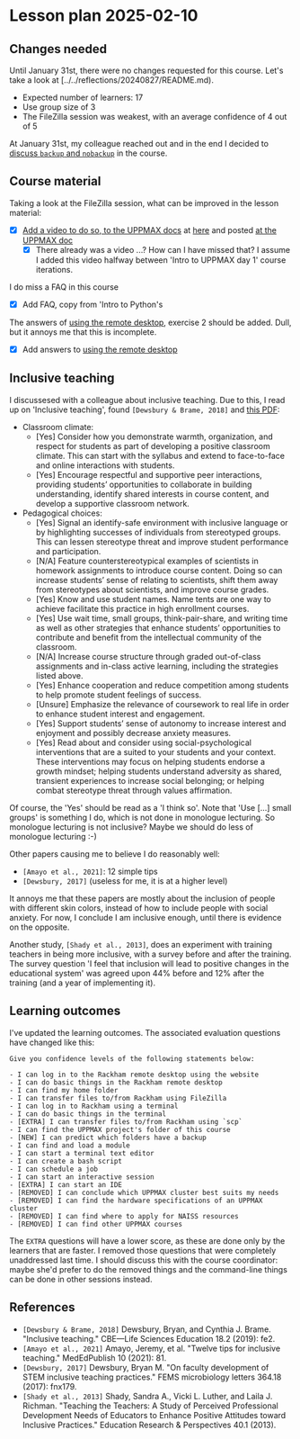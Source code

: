# Lesson plan 2025-02-10

## Changes needed

Until January 31st, there were no changes requested for this course.
Let's take a look at [../../reflections/20240827/README.md).

- Expected number of learners: 17
- Use group size of 3
- The FileZilla session was weakest,
  with an average confidence of 4 out of 5

At January 31st, my colleague reached out and in the end I decided to
[discuss `backup` and `nobackup`](https://github.com/UPPMAX/uppmax_intro_day_1/issues/8)
in the course.

## Course material

Taking a look at the FileZilla session,
what can be improved in the lesson material:

- [x] [Add a video to do so, to the UPPMAX docs](https://github.com/UPPMAX/uppmax_intro_day_1/issues/6)
  at [here](https://youtu.be/-j4S3iC4jiY)
  and posted [at the UPPMAX doc](https://docs.uppmax.uu.se/software/rackham_file_transfer_using_filezilla/)
    - [x] There already was a video ...? How can I have missed that?
      I assume I added this video halfway between 'Intro to UPPMAX day 1'
      course iterations.

I do miss a FAQ in this course

- [x] Add FAQ, copy from 'Intro to Python's

The answers of [using the remote desktop](../../sessions/use_remote_desktop.md),
exercise 2 should be added. Dull, but it annoys me that this is incomplete.

- [x] Add answers to [using the remote desktop](../../sessions/use_remote_desktop.md)

## Inclusive teaching

I discussesed with a colleague about inclusive teaching.
Due to this, I read up on 'Inclusive teaching', found `[Dewsbury & Brame, 2018]` and
[this PDF](inclusive_teaching_checklist.pdf):

- Classroom climate:
    - [Yes] Consider how you demonstrate warmth, organization,
      and respect for students as part
      of developing a positive classroom climate.
      This can start with the syllabus and extend
      to face-to-face and online interactions with students.
    - [Yes] Encourage respectful and supportive peer interactions,
      providing students’
      opportunities to collaborate in building understanding,
      identify shared interests in
      course content, and develop a supportive classroom network.
- Pedagogical choices:
    - [Yes] Signal an identify-safe environment with inclusive language or
      by highlighting successes
      of individuals from stereotyped groups.
      This can lessen stereotype threat and improve
      student performance and participation.
    - [N/A] Feature counterstereotypical examples of scientists
      in homework assignments to
      introduce course content. Doing so can increase students’ sense of
      relating to scientists,
      shift them away from stereotypes about scientists,
      and improve course grades.
    - [Yes] Know and use student names. Name tents are one way to achieve
      facilitate this practice
      in high enrollment courses.
    - [Yes] Use wait time, small groups, think-pair-share,
      and writing time as well as other
      strategies that enhance students’ opportunities
      to contribute and benefit from the
      intellectual community of the classroom.
    - [N/A] Increase course structure through graded out-of-class assignments
      and in-class active
      learning, including the strategies listed above.
    - [Yes] Enhance cooperation and reduce competition among students
      to help promote student
      feelings of success.
    - [Unsure] Emphasize the relevance of coursework to real life in order
      to enhance student interest
      and engagement.
    - [Yes] Support students’ sense of autonomy to increase interest
      and enjoyment and possibly
      decrease anxiety measures.
    - [Yes] Read about and consider using social-psychological interventions
      that are a suited to
      your students and your context.
      These interventions may focus on helping students
      endorse a growth mindset;
      helping students understand adversity as shared, transient
      experiences to increase social belonging;
      or helping combat stereotype threat through
      values affirmation.

Of course, the 'Yes' should be read as a 'I think so'.
Note that 'Use [...] small groups' is something I do,
which is not done in monologue lecturing. So monologue lecturing
is not inclusive? Maybe we should do less of monologue lecturing :-)

Other papers causing me to believe I do reasonably well:

- `[Amayo et al., 2021]`: 12 simple tips
- `[Dewsbury, 2017]` (useless for me, it is at a higher level)

It annoys me that these papers are mostly about the inclusion
of people with different skin colors, instead of how to include
people with social anxiety. For now, I conclude I am inclusive enough,
until there is evidence on the opposite.

Another study, `[Shady et al., 2013]`, does an experiment with
training teachers in being more inclusive, with a survey before and after
the training. The survey question 'I feel that inclusion will lead to positive
changes in the educational system' was agreed upon 44% before and 12%
after the training (and a year of implementing it).

## Learning outcomes

I've updated the learning outcomes.
The associated evaluation questions have changed like this:

```text
Give you confidence levels of the following statements below:

- I can log in to the Rackham remote desktop using the website
- I can do basic things in the Rackham remote desktop
- I can find my home folder
- I can transfer files to/from Rackham using FileZilla
- I can log in to Rackham using a terminal
- I can do basic things in the terminal
- [EXTRA] I can transfer files to/from Rackham using `scp`
- I can find the UPPMAX project's folder of this course
- [NEW] I can predict which folders have a backup
- I can find and load a module
- I can start a terminal text editor
- I can create a bash script
- I can schedule a job
- I can start an interactive session
- [EXTRA] I can start an IDE
- [REMOVED] I can conclude which UPPMAX cluster best suits my needs
- [REMOVED] I can find the hardware specifications of an UPPMAX cluster
- [REMOVED] I can find where to apply for NAISS resources
- [REMOVED] I can find other UPPMAX courses
```

The `EXTRA` questions will have a lower score, as these are done only by
the learners that are faster.
I removed those questions that were completely unaddressed last time.
I should discuss this with the course coordinator: maybe she'd
prefer to do the removed things and the command-line things can be done
in other sessions instead.

## References

- `[Dewsbury & Brame, 2018]` Dewsbury, Bryan, and Cynthia J. Brame.
  "Inclusive teaching." CBE—Life Sciences Education 18.2 (2019): fe2.
- `[Amayo et al., 2021]` Amayo, Jeremy, et al.
  "Twelve tips for inclusive teaching." MedEdPublish 10 (2021): 81.
- `[Dewsbury, 2017]` Dewsbury, Bryan M.
  "On faculty development of STEM inclusive teaching practices."
  FEMS microbiology letters 364.18 (2017): fnx179.
- `[Shady et al., 2013]`
  Shady, Sandra A., Vicki L. Luther, and Laila J. Richman.
  "Teaching the Teachers: A Study of Perceived Professional Development Needs
  of Educators to Enhance Positive Attitudes toward Inclusive Practices."
  Education Research & Perspectives 40.1 (2013).




